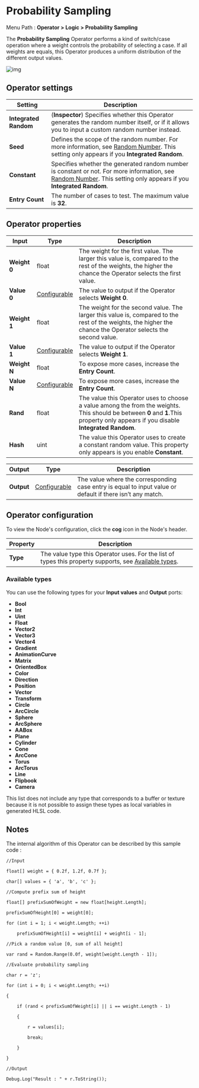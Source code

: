 # Probability Sampling



Menu Path : **Operator > Logic > Probability Sampling**

The **Probability Sampling** Operator performs a kind of switch/case operation where a weight controls the probability of selecting a case. If all weights are equals, this Operator produces a uniform distribution of the different output values.

![img](https://lh4.googleusercontent.com/j-GAv5xQpX_j87pcJuGevMq6zKOR-rG5h8B_gPrHpbj-FDC37kGKwDInppv3q8Kl8TW16aoowGOLMVCNkR9EMbXOGYcocUlDk98K4VgcYVhKF1rnpE7vlkAp9IGiDN--8rB8bgu3)

## Operator settings

| **Setting**           | **Description**                                              |
| --------------------- | ------------------------------------------------------------ |
| **Integrated Random** | (**Inspector**) Specifies whether this Operator generates the random number itself, or if it allows you to input a custom random number instead. |
| **Seed**              | Defines the scope of the random number. For more information, see [Random Number](Operator-RandomNumber.md#oprerator-settings). This setting only appears if you **Integrated Random**. |
| **Constant**          | Specifies whether the generated random number is constant or not. For more information, see [Random Number](Operator-RandomNumber.md#oprerator-settings). This setting only appears if you **Integrated Random**. |
| **Entry Count**       | The number of cases to test. The maximum value is **32**.    |

## Operator properties

| **Input**    | **Type**                                | **Description**                                              |
| ------------ | --------------------------------------- | ------------------------------------------------------------ |
| **Weight 0** | float                                   | The weight for the first value. The larger this value is, compared to the rest of the weights, the higher the chance the Operator selects the first value. |
| **Value 0**  | [Configurable](#operator-configuration) | The value to output if the Operator selects **Weight 0**.    |
| **Weight 1** | float                                   | The weight for the second value. The larger this value is, compared to the rest of the weights, the higher the chance the Operator selects the second value. |
| **Value 1**  | [Configurable](#operator-configuration) | The value to output if the Operator selects **Weight 1**.    |
| **Weight N** | float                                   | To expose more cases, increase the **Entry Count**.          |
| **Value N**  | [Configurable](#operator-configuration) | To expose more cases, increase the **Entry Count**.          |
| **Rand**     | float                                   | The value this Operator uses to choose a value among the from the weights. This should be between **0** and **1**.This property only appears if you disable **Integrated Random**. |
| **Hash**     | uint                                    | The value this Operator uses to create a constant random value. This property only appears is you enable **Constant**. |

| **Output** | **Type**                                | **Description**                                              |
| ---------- | --------------------------------------- | ------------------------------------------------------------ |
| **Output** | [Configurable](#operator-configuration) | The value where the corresponding case entry is equal to input value or default if there isn’t any match. |

## Operator configuration

To view the Node's configuration, click the **cog** icon in the Node's header.

| **Property** | **Description**                                              |
| ------------ | ------------------------------------------------------------ |
| **Type**     | The value type this Operator uses. For the list of types this property supports, see [Available types](#available-types). |

### Available types

You can use the following types for your **Input values** and **Output** ports:

- **Bool**
- **Int**
- **Uint**
- **Float**
- **Vector2**
- **Vector3**
- **Vector4**
- **Gradient**
- **AnimationCurve**
- **Matrix**
- **OrientedBox**
- **Color**
- **Direction**
- **Position**
- **Vector**
- **Transform**
- **Circle**
- **ArcCircle**
- **Sphere**
- **ArcSphere**
- **AABox**
- **Plane**
- **Cylinder**
- **Cone**
- **ArcCone**
- **Torus**
- **ArcTorus**
- **Line**
- **Flipbook**
- **Camera**

This list does not include any type that corresponds to a buffer or texture because it is not possible to assign these types as local variables in generated HLSL code.

## Notes

The internal algorithm of this Operator can be described by this sample code :

```
//Input

float[] weight = { 0.2f, 1.2f, 0.7f };

char[] values = { 'a', 'b', 'c' };

//Compute prefix sum of height

float[] prefixSumOfWeight = new float[height.Length];

prefixSumOfHeight[0] = weight[0];

for (int i = 1; i < weight.Length; ++i)

    prefixSumOfHeight[i] = weight[i] + weight[i - 1];

//Pick a random value [0, sum of all height]

var rand = Random.Range(0.0f, weight[weight.Length - 1]);

//Evaluate probability sampling

char r = 'z';

for (int i = 0; i < weight.Length; ++i)

{

    if (rand < prefixSumOfWeight[i] || i == weight.Length - 1)

    {

        r = values[i];

        break;

    }

}

//Output

Debug.Log("Result : " + r.ToString());
```